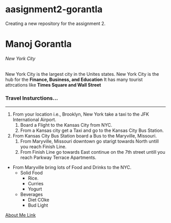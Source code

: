 # aasignment2-gorantla
Creating a new repository for the assignment 2.
# Manoj Gorantla
###### New York City
New York City is the largest city in the Unites states. New York City is the hub for the **Finance, Business, and Education** It has many tourist attrcations like **Times Square and Wall Street**

### Travel Insturctions...

---

1. From your location i.e., Brooklyn, New York take a taxi to the JFK International Airport.
    1. Board a Flight to the Kansas City from NYC.
    2. From a Kansas city get a Taxi and go to the Kansas City Bus Station.
2. From Kansas City Bus Station board a Bus to the Maryville, Missouri.
    1. From Maryville, Missouri downtown go starigt towards North untill you reach Finish Line.
    2. From Finish Line go towards East continue on the 7th street untill you reach Parkway Terrace Apartments.

+ From Maryville bring lots of Food and Drinks to the NYC.
    + Solid Food
        + Rice.
        + Curries
        + Yogurt
    + Beverages
        + Diet COke
        + Bud Light

[About Me Link](AboutMe.md)

